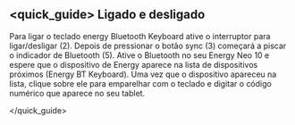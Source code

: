 ## <quick_guide> Ligado e desligado

Para ligar o teclado energy Bluetooth Keyboard ative o interruptor para ligar/desligar (2). Depois de pressionar o botão sync (3) começará a piscar o indicador de Bluetooth (5). Ative o Bluetooth no seu Energy Neo 10 e espere que o dispositivo de Energy aparece na lista de dispositivos próximos (Energy BT Keyboard). Uma vez que o dispositivo apareceu na lista, clique sobre ele para emparelhar com o teclado e digitar o código numérico que aparece no seu tablet.

</quick_guide>

